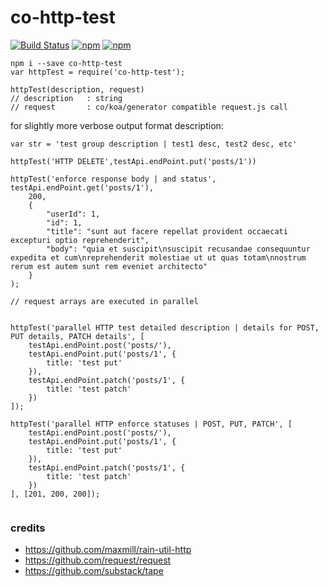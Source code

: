 # co-http-test #

[![Build Status](https://travis-ci.org/maxmill/co-http-test.svg?style=flat-square)](https://travis-ci.org/maxmill/co-http-test)
[![npm](https://img.shields.io/npm/v/co-http-test.svg?style=flat-square)]()
[![npm](https://img.shields.io/npm/dt/co-http-test.svg)]()




```
npm i --save co-http-test
var httpTest = require('co-http-test');

httpTest(description, request)
// description   : string
// request       : co/koa/generator compatible request.js call
```

for slightly more verbose output format description:

    var str = 'test group description | test1 desc, test2 desc, etc'

```
httpTest('HTTP DELETE',testApi.endPoint.put('posts/1'))

httpTest('enforce response body | and status', testApi.endPoint.get('posts/1'),
    200,
    {
        "userId": 1,
        "id": 1,
        "title": "sunt aut facere repellat provident occaecati excepturi optio reprehenderit",
        "body": "quia et suscipit\nsuscipit recusandae consequuntur expedita et cum\nreprehenderit molestiae ut ut quas totam\nnostrum rerum est autem sunt rem eveniet architecto"
    }
);

// request arrays are executed in parallel


httpTest('parallel HTTP test detailed description | details for POST, PUT details, PATCH details', [
    testApi.endPoint.post('posts/'),
    testApi.endPoint.put('posts/1', {
        title: 'test put'
    }),
    testApi.endPoint.patch('posts/1', {
        title: 'test patch'
    })
]);

httpTest('parallel HTTP enforce statuses | POST, PUT, PATCH', [
    testApi.endPoint.post('posts/'),
    testApi.endPoint.put('posts/1', {
        title: 'test put'
    }),
    testApi.endPoint.patch('posts/1', {
        title: 'test patch'
    })
], [201, 200, 200]);


```

### credits ###
- https://github.com/maxmill/rain-util-http
- https://github.com/request/request
- https://github.com/substack/tape
